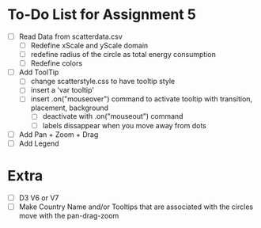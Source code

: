# To-Do List for Assignment 5
- [ ] Read Data from scatterdata.csv
    - [ ] Redefine xScale and yScale domain
    - [ ] redefine radius of the circle as total energy consumption
    - [ ] Redefine colors
- [ ] Add ToolTip
    - [ ] change scatterstyle.css to have tooltip style
    - [ ] insert a 'var tooltip'
    - [ ] insert .on("mouseover") command to activate tooltip with transition, placement, background
        - [ ] deactivate with .on("mouseout") command
        - [ ] labels dissappear when you move away from dots
- [ ] Add Pan + Zoom + Drag
- [ ] Add Legend

# Extra
- [ ] D3 V6 or V7
- [ ] Make Country Name and/or Tooltips that are associated with the circles move with the pan-drag-zoom